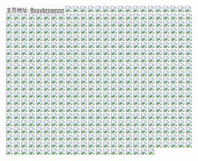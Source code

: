 主页地址: [Rosybrownnn](https://weibo.com/u/5984524735) 
![](https://wx4.sinaimg.cn/mw2000/006x0sgvly1h9nca49664j30u018sad6.jpg) 
![](https://wx4.sinaimg.cn/mw2000/006x0sgvly1h9nca4h1d9j30u0140dlm.jpg) 
![](https://wx4.sinaimg.cn/mw2000/006x0sgvly1h9nca92uczj30u01sxq9e.jpg) 
![](https://wx4.sinaimg.cn/mw2000/006x0sgvly1h9nca9ic78j30u00u0jxa.jpg) 
![](https://wx4.sinaimg.cn/mw2000/006x0sgvly1h9nca9pzjsj30u00u0grm.jpg) 
![](https://wx4.sinaimg.cn/mw2000/006x0sgvly1h9nca9ygv0j30u00u0457.jpg) 
![](https://wx4.sinaimg.cn/mw2000/006x0sgvly1h9ncab6kesj30u01400y4.jpg) 
![](https://wx4.sinaimg.cn/mw2000/006x0sgvly1h9ncabniw9j30u0140dly.jpg) 
![](https://wx4.sinaimg.cn/mw2000/006x0sgvly1h9ncabvqhxj30u014042n.jpg) 
![](https://wx4.sinaimg.cn/mw2000/006x0sgvly1h9ncac2zs0j30u0140q8y.jpg) 
![](https://wx4.sinaimg.cn/mw2000/006x0sgvly1h9ncacvi02j30u014046n.jpg) 
![](https://wx4.sinaimg.cn/mw2000/006x0sgvly1h9ncad4gzej30u0140mzy.jpg) 
![](https://wx4.sinaimg.cn/mw2000/006x0sgvly1h9is8lcfflj30u00u0go4.jpg) 
![](https://wx4.sinaimg.cn/mw2000/006x0sgvly1h9gc12rgh6j30u01400xw.jpg) 
![](https://wx4.sinaimg.cn/mw2000/006x0sgvly1h9gc12yx0hj30u0140afj.jpg) 
![](https://wx4.sinaimg.cn/mw2000/006x0sgvly1h9gc138br0j30u0140dl6.jpg) 
![](https://wx4.sinaimg.cn/mw2000/006x0sgvly1h9gc13fqscj30u0140afx.jpg) 
![](https://wx4.sinaimg.cn/mw2000/006x0sgvly1h9gc13qrrlj30u014079f.jpg) 
![](https://wx4.sinaimg.cn/mw2000/006x0sgvly1h9gc140rtyj30u01400xu.jpg) 
![](https://wx4.sinaimg.cn/mw2000/006x0sgvly1h9gc1488wcj30u013zjx5.jpg) 
![](https://wx4.sinaimg.cn/mw2000/006x0sgvly1h9gc14zbspj30u0140wjj.jpg) 
![](https://wx4.sinaimg.cn/mw2000/006x0sgvly1h9gc14o7a8j30rm10uaei.jpg) 
![](https://wx4.sinaimg.cn/mw2000/006x0sgvly1h9gc1574noj30lk0srgob.jpg) 
![](https://wx4.sinaimg.cn/mw2000/006x0sgvly1h94ux2co6xj30rg10lgqo.jpg) 
![](https://wx4.sinaimg.cn/mw2000/006x0sgvly1h94ux2m2f8j30u013zgrw.jpg) 
![](https://wx4.sinaimg.cn/mw2000/006x0sgvly1h94ux2u51yj30u0140jy2.jpg) 
![](https://wx4.sinaimg.cn/mw2000/006x0sgvly1h94ux339htj30u0140dmx.jpg) 
![](https://wx4.sinaimg.cn/mw2000/006x0sgvly1h94ux3bsx4j30s811mdm3.jpg) 
![](https://wx4.sinaimg.cn/mw2000/006x0sgvly1h94ux3qncxj31400u0103.jpg) 
![](https://wx4.sinaimg.cn/mw2000/006x0sgvly1h94ux3xyfdj30u0140jy3.jpg) 
![](https://wx4.sinaimg.cn/mw2000/006x0sgvly1h94ux47ztwj30u0140wlx.jpg) 
![](https://wx4.sinaimg.cn/mw2000/006x0sgvly1h94ux4jk17j30u0140wr1.jpg) 
![](https://wx4.sinaimg.cn/mw2000/006x0sgvly1h94ux4x7c0j30u0140te2.jpg) 
![](https://wx4.sinaimg.cn/mw2000/006x0sgvly1h94ux552y2j30u0140wnn.jpg) 
![](https://wx4.sinaimg.cn/mw2000/006x0sgvly1h94ux5eyjwj30u0140dmx.jpg) 
![](https://wx4.sinaimg.cn/mw2000/006x0sgvly1h94ux67gj1j30u014045i.jpg) 
![](https://wx4.sinaimg.cn/mw2000/006x0sgvly1h94ux6fy3nj30u0140q8u.jpg) 
![](https://wx4.sinaimg.cn/mw2000/006x0sgvly1h91co6m7cdj31400u0gqt.jpg) 
![](https://wx4.sinaimg.cn/mw2000/006x0sgvly1h91co6tt83j30u0140q9b.jpg) 
![](https://wx4.sinaimg.cn/mw2000/006x0sgvly1h8yrhrk3q4j30u0141gqk.jpg) 
![](https://wx4.sinaimg.cn/mw2000/006x0sgvly1h8yrht2vv1j30u013zdmd.jpg) 
![](https://wx4.sinaimg.cn/mw2000/006x0sgvly1h8yrhvlq74j30u013zjzf.jpg) 
![](https://wx4.sinaimg.cn/mw2000/006x0sgvly1h8yrhso5d2j30sg11xagb.jpg) 
![](https://wx4.sinaimg.cn/mw2000/006x0sgvly1h8yrhujjflj30u0140qc5.jpg) 
![](https://wx4.sinaimg.cn/mw2000/006x0sgvly1h8yrhr7olij30u00u0wju.jpg) 
![](https://wx4.sinaimg.cn/mw2000/006x0sgvly1h8yrhwsb7aj30u013zk05.jpg) 
![](https://wx4.sinaimg.cn/mw2000/006x0sgvly1h8yrhxzvkjj30u013z101.jpg) 
![](https://wx4.sinaimg.cn/mw2000/006x0sgvly1h8yrhs6zaxj30u0140q91.jpg) 
![](https://wx4.sinaimg.cn/mw2000/006x0sgvly1h8yrhtvtvkj30u013z4a0.jpg) 
![](https://wx4.sinaimg.cn/mw2000/006x0sgvly1h8yrhuvwexj30u0141wjt.jpg) 
![](https://wx4.sinaimg.cn/mw2000/006x0sgvly1h8yrhv5juoj30u0140457.jpg) 
![](https://wx4.sinaimg.cn/mw2000/006x0sgvly1h8yrhvzu1gj30u013z460.jpg) 
![](https://wx4.sinaimg.cn/mw2000/006x0sgvly1h8yrhwci6ij30u014146s.jpg) 
![](https://wx4.sinaimg.cn/mw2000/006x0sgvly1h8yrhx4a1dj30u013zwmv.jpg) 
![](https://wx4.sinaimg.cn/mw2000/006x0sgvly1h8yrhtgegmj30u013ztgl.jpg) 
![](https://wx4.sinaimg.cn/mw2000/006x0sgvly1h8yrhu6qe0j30u013zgs5.jpg) 
![](https://wx4.sinaimg.cn/mw2000/006x0sgvly1h8yrhxmxv1j30u013zn4n.jpg) 
![](https://wx4.sinaimg.cn/mw2000/006x0sgvly1h8v8og13j6j30u01sx44i.jpg) 
![](https://wx4.sinaimg.cn/mw2000/006x0sgvly1h8s0qcjvwdj30u014079j.jpg) 
![](https://wx4.sinaimg.cn/mw2000/006x0sgvly1h8s0qcte0cj30u0140af7.jpg) 
![](https://wx4.sinaimg.cn/mw2000/006x0sgvly1h8qqfm9hx2j30nk15xaei.jpg) 
![](https://wx4.sinaimg.cn/mw2000/006x0sgvly1h8lnm02or1j30u01sxdo4.jpg) 
![](https://wx4.sinaimg.cn/mw2000/006x0sgvly1h8cocnm463j30u0190n24.jpg) 
![](https://wx4.sinaimg.cn/mw2000/006x0sgvly1h8cocqle1yj30u0140jzk.jpg) 
![](https://wx4.sinaimg.cn/mw2000/006x0sgvly1h8cocpq8iuj30u014049i.jpg) 
![](https://wx4.sinaimg.cn/mw2000/006x0sgvly1h8cocoreh6j30u0140n3k.jpg) 
![](https://wx4.sinaimg.cn/mw2000/006x0sgvly1h8cocr3vgyj30u0140jwu.jpg) 
![](https://wx4.sinaimg.cn/mw2000/006x0sgvly1h8cocp60ffj31400u0qcc.jpg) 
![](https://wx4.sinaimg.cn/mw2000/006x0sgvly1h85oyojs6tj30u01aa0yv.jpg) 
![](https://wx4.sinaimg.cn/mw2000/006x0sgvly1h84e5e1ny1j30u014044w.jpg) 
![](https://wx4.sinaimg.cn/mw2000/006x0sgvly1h84e5br0uoj30ji0nzjuo.jpg) 
![](https://wx4.sinaimg.cn/mw2000/006x0sgvly1h83epoec6vj30u014079q.jpg) 
![](https://wx4.sinaimg.cn/mw2000/006x0sgvly1h83eposorrj30u0140jwq.jpg) 
![](https://wx4.sinaimg.cn/mw2000/006x0sgvly1h83epnnhz3j30u0140n30.jpg) 
![](https://wx4.sinaimg.cn/mw2000/006x0sgvly1h83epo5u4lj30py0jgq5v.jpg) 
![](https://wx4.sinaimg.cn/mw2000/006x0sgvly1h83epnan6oj30mo0h0dhl.jpg) 
![](https://wx4.sinaimg.cn/mw2000/006x0sgvly1h83eplwkapj30u0140gxi.jpg) 
![](https://wx4.sinaimg.cn/mw2000/006x0sgvly1h83epkvq5lj30u0140til.jpg) 
![](https://wx4.sinaimg.cn/mw2000/006x0sgvly1h80i3kaqbxj30u01407ae.jpg) 
![](https://wx4.sinaimg.cn/mw2000/006x0sgvly1h80i3js9z0j30u0140n1c.jpg) 
![](https://wx4.sinaimg.cn/mw2000/006x0sgvly1h80i3jklyhj30u0140gq8.jpg) 
![](https://wx4.sinaimg.cn/mw2000/006x0sgvly1h7xjmg8z92j30u0140dlu.jpg) 
![](https://wx4.sinaimg.cn/mw2000/006x0sgvly1h7uisc8qlqj30zo1bk4kq.jpg) 
![](https://wx4.sinaimg.cn/mw2000/006x0sgvly1h7uisd2nutj30zo1bke15.jpg) 
![](https://wx4.sinaimg.cn/mw2000/006x0sgvly1h7uisdjft7j30zo1bk1eg.jpg) 
![](https://wx4.sinaimg.cn/mw2000/006x0sgvly1h7uise5qyhj32c0340hdt.jpg) 
![](https://wx4.sinaimg.cn/mw2000/006x0sgvly1h7uisbyrpaj30w316swvu.jpg) 
![](https://wx4.sinaimg.cn/mw2000/006x0sgvly1h7uiseqtd2j30zo1bkawo.jpg) 
![](https://wx4.sinaimg.cn/mw2000/006x0sgvly1h7uivon08kj30u00fhn10.jpg) 
![](https://wx4.sinaimg.cn/mw2000/006x0sgvly1h7uisff1l9j32c0340ao0.jpg) 
![](https://wx4.sinaimg.cn/mw2000/006x0sgvly1h7uivotcszj30uz0rcdmu.jpg) 
![](https://wx4.sinaimg.cn/mw2000/006x0sgvly1h7rrkj0dmhj30u01i745j.jpg) 
![](https://wx4.sinaimg.cn/mw2000/006x0sgvly1h7oskym0cbj30zo1bkwzl.jpg) 
![](https://wx4.sinaimg.cn/mw2000/006x0sgvly1h7oskz0x2ej30wp17le72.jpg) 
![](https://wx4.sinaimg.cn/mw2000/006x0sgvly1h7osl02mqbj30zo1bkto8.jpg) 
![](https://wx4.sinaimg.cn/mw2000/006x0sgvly1h7oskzmb3aj30t612v7l3.jpg) 
![](https://wx4.sinaimg.cn/mw2000/006x0sgvly1h7osl0v4yxj30pj0y17cs.jpg) 
![](https://wx4.sinaimg.cn/mw2000/006x0sgvly1h7osky2kgbj30zo1bkww0.jpg) 
![](https://wx4.sinaimg.cn/mw2000/006x0sgvly1h7osl0mpcwj319e1oikjl.jpg) 
![](https://wx4.sinaimg.cn/mw2000/006x0sgvly1h7m5mkgwufj30zo1bk4bg.jpg) 
![](https://wx4.sinaimg.cn/mw2000/006x0sgvly1h7m5mj1ratj31dg1dgtkh.jpg) 
![](https://wx4.sinaimg.cn/mw2000/006x0sgvly1h7m5mjwmqwj321e2puhdt.jpg) 
![](https://wx4.sinaimg.cn/mw2000/006x0sgvly1h7m5ml4oejj30of0wkdky.jpg) 
![](https://wx4.sinaimg.cn/mw2000/006x0sgvly1h7m5mimnjej30u00n7wix.jpg) 
![](https://wx4.sinaimg.cn/mw2000/006x0sgvly1h7m5mkt1hsj30pb0xr44s.jpg) 
![](https://wx4.sinaimg.cn/mw2000/006x0sgvly1h7m5mlctaoj30zo11rq92.jpg) 
![](https://wx4.sinaimg.cn/mw2000/006x0sgvly1h7jkduwju6j30u01417c9.jpg) 
![](https://wx4.sinaimg.cn/mw2000/006x0sgvly1h7jkdvr3ujj30ww0u00un.jpg) 
![](https://wx4.sinaimg.cn/mw2000/006x0sgvly1h7jkf4vuudj30u0140ah1.jpg) 
![](https://wx4.sinaimg.cn/mw2000/006x0sgvly1h7gnike0ibj30u0140q41.jpg) 
![](https://wx4.sinaimg.cn/mw2000/006x0sgvly1h7gnikxcu5j30u0140gnb.jpg) 
![](https://wx4.sinaimg.cn/mw2000/006x0sgvly1h7gnil8775j30u0140n47.jpg) 
![](https://wx4.sinaimg.cn/mw2000/006x0sgvly1h7gnili60zj30u014079f.jpg) 
![](https://wx4.sinaimg.cn/mw2000/006x0sgvly1h7gnilqiitj30u014cgo2.jpg) 
![](https://wx4.sinaimg.cn/mw2000/006x0sgvly1h7gnikm6z7j31400u07ae.jpg) 
![](https://wx4.sinaimg.cn/mw2000/006x0sgvly1h7d5jsqrvtj30u0140wfk.jpg) 
![](https://wx4.sinaimg.cn/mw2000/006x0sgvly1h7d5jtodq7j30u0140wpf.jpg) 
![](https://wx4.sinaimg.cn/mw2000/006x0sgvly1h7d5jxib6zj30u0140q6w.jpg) 
![](https://wx4.sinaimg.cn/mw2000/006x0sgvly1h7d5ju61chj30u01407is.jpg) 
![](https://wx4.sinaimg.cn/mw2000/006x0sgvly1h7d5jujomoj30u0140jvx.jpg) 
![](https://wx4.sinaimg.cn/mw2000/006x0sgvly1h7d5jtfhxrj30u0140jws.jpg) 
![](https://wx4.sinaimg.cn/mw2000/006x0sgvly1h7d5jv7n4oj30u014015b.jpg) 
![](https://wx4.sinaimg.cn/mw2000/006x0sgvly1h7d5jsjeycj30lp0wjglp.jpg) 
![](https://wx4.sinaimg.cn/mw2000/006x0sgvly1h7d5jx9fwej30u0140q4q.jpg) 
![](https://wx4.sinaimg.cn/mw2000/006x0sgvly1h7d5jtxfjmj30u01407jg.jpg) 
![](https://wx4.sinaimg.cn/mw2000/006x0sgvly1h7d5jvsxz5j30u01400xx.jpg) 
![](https://wx4.sinaimg.cn/mw2000/006x0sgvly1h7d5juwhw5j30u0140ws1.jpg) 
![](https://wx4.sinaimg.cn/mw2000/006x0sgvly1h7d5jvjv22j30u0140tka.jpg) 
![](https://wx4.sinaimg.cn/mw2000/006x0sgvly1h7d5msytjwj30u0140dum.jpg) 
![](https://wx4.sinaimg.cn/mw2000/006x0sgvly1h7d5jx1d4bj30u014gtln.jpg) 
![](https://wx4.sinaimg.cn/mw2000/006x0sgvly1h78ahv9a0rj30u0140qlq.jpg) 
![](https://wx4.sinaimg.cn/mw2000/006x0sgvly1h78ahvycnkj30u0140k5c.jpg) 
![](https://wx4.sinaimg.cn/mw2000/006x0sgvly1h78ahyfz5hj30u0140wjp.jpg) 
![](https://wx4.sinaimg.cn/mw2000/006x0sgvly1h78ahx9j8kj30u0140n9i.jpg) 
![](https://wx4.sinaimg.cn/mw2000/006x0sgvly1h78ahwrsdxj31400u0gwp.jpg) 
![](https://wx4.sinaimg.cn/mw2000/006x0sgvly1h78ahy0bzpj30u014014q.jpg) 
![](https://wx4.sinaimg.cn/mw2000/006x0sgvly1h78ahwecrlj30u0140jxa.jpg) 
![](https://wx4.sinaimg.cn/mw2000/006x0sgvly1h78ahyurjsj30u0140tll.jpg) 
![](https://wx4.sinaimg.cn/mw2000/006x0sgvly1h76gilvdo5j30zo1bkjxq.jpg) 
![](https://wx4.sinaimg.cn/mw2000/006x0sgvly1h76gimc9tkj30zo1bk44l.jpg) 
![](https://wx4.sinaimg.cn/mw2000/006x0sgvly1h76gimohhyj30z11apx23.jpg) 
![](https://wx4.sinaimg.cn/mw2000/006x0sgvly1h76ginu2n7j31ve2hvqdv.jpg) 
![](https://wx4.sinaimg.cn/mw2000/006x0sgvly1h76gios95lj31z12mq1ky.jpg) 
![](https://wx4.sinaimg.cn/mw2000/006x0sgvly1h76girjrtjj31gg1ggae4.jpg) 
![](https://wx4.sinaimg.cn/mw2000/006x0sgvly1h76gistkkaj31gg1ggn2s.jpg) 
![](https://wx4.sinaimg.cn/mw2000/006x0sgvly1h76gixjrjcj30zo1bk75n.jpg) 
![](https://wx4.sinaimg.cn/mw2000/006x0sgvly1h74vhrqpyyj30zo1bkara.jpg) 
![](https://wx4.sinaimg.cn/mw2000/006x0sgvly1h74vhmfjjtj30zo1bkk0f.jpg) 
![](https://wx4.sinaimg.cn/mw2000/006x0sgvly1h74vhn6wx1j30zo1bkaib.jpg) 
![](https://wx4.sinaimg.cn/mw2000/006x0sgvly1h74vhocotxj30zo1bk7d5.jpg) 
![](https://wx4.sinaimg.cn/mw2000/006x0sgvly1h74vhspo5jj31bk0zowge.jpg) 
![](https://wx4.sinaimg.cn/mw2000/006x0sgvly1h74vhtl2b7j31bk0zotoc.jpg) 
![](https://wx4.sinaimg.cn/mw2000/006x0sgvly1h73p3dpe5uj32c03407wj.jpg) 
![](https://wx4.sinaimg.cn/mw2000/006x0sgvly1h73p3gv2djj32c0340b2b.jpg) 
![](https://wx4.sinaimg.cn/mw2000/006x0sgvly1h73p3c47phj31yw2mi7wk.jpg) 
![](https://wx4.sinaimg.cn/mw2000/006x0sgvly1h73ffieancj30u00u0q9x.jpg) 
![](https://wx4.sinaimg.cn/mw2000/006x0sgvly1h73ffintgnj30u00u0aj9.jpg) 
![](https://wx4.sinaimg.cn/mw2000/006x0sgvly1h73ffhyfhfj30u00u0gmi.jpg) 
![](https://wx4.sinaimg.cn/mw2000/006x0sgvly1h73ffiywuej30u00u0tc3.jpg) 
![](https://wx4.sinaimg.cn/mw2000/006x0sgvly1h73ffjal3rj30u00u0tc5.jpg) 
![](https://wx4.sinaimg.cn/mw2000/006x0sgvly1h73ffjj8t5j30u0140wgb.jpg) 
![](https://wx4.sinaimg.cn/mw2000/006x0sgvly1h73ffjqrdpj30u00u00u3.jpg) 
![](https://wx4.sinaimg.cn/mw2000/006x0sgvly1h73ffjzvnpj30u0141781.jpg) 
![](https://wx4.sinaimg.cn/mw2000/006x0sgvly1h73ffkfa7yj30u00u0q90.jpg) 
![](https://wx4.sinaimg.cn/mw2000/006x0sgvly1h712r04x9gj30u01sx103.jpg) 
![](https://wx4.sinaimg.cn/mw2000/006x0sgvly1h712rn4j2aj30u01sxqgr.jpg) 
![](https://wx4.sinaimg.cn/mw2000/006x0sgvly1h712r0le7vj30u0140whk.jpg) 
![](https://wx4.sinaimg.cn/mw2000/006x0sgvly1h700aj5y2hj319e1okq9w.jpg) 
![](https://wx4.sinaimg.cn/mw2000/006x0sgvly1h700b8ahxkj30zo1bkadx.jpg) 
![](https://wx4.sinaimg.cn/mw2000/006x0sgvly1h700axuy9lj32c0340qv6.jpg) 
![](https://wx4.sinaimg.cn/mw2000/006x0sgvly1h700amccmmj30zo1bkqaq.jpg) 
![](https://wx4.sinaimg.cn/mw2000/006x0sgvly1h700b1wu30j30lm0stmxv.jpg) 
![](https://wx4.sinaimg.cn/mw2000/006x0sgvly1h700b42cifj33402c01ky.jpg) 
![](https://wx4.sinaimg.cn/mw2000/006x0sgvly1h700bfa3oej32c0340kjn.jpg) 
![](https://wx4.sinaimg.cn/mw2000/006x0sgvly1h700bb9kn3j326r2x04qr.jpg) 
![](https://wx4.sinaimg.cn/mw2000/006x0sgvly1h700b12g9cj32c03404qq.jpg) 
![](https://wx4.sinaimg.cn/mw2000/006x0sgvly1h700bq7we1j32c03404qq.jpg) 
![](https://wx4.sinaimg.cn/mw2000/006x0sgvly1h700btq2nzj32c0340x6q.jpg) 
![](https://wx4.sinaimg.cn/mw2000/006x0sgvly1h6x3n51ebaj30u0140k0b.jpg) 
![](https://wx4.sinaimg.cn/mw2000/006x0sgvly1h6x3n7kbf5j30u0140jy8.jpg) 
![](https://wx4.sinaimg.cn/mw2000/006x0sgvly1h6x3mxhyccj30u0140q50.jpg) 
![](https://wx4.sinaimg.cn/mw2000/006x0sgvly1h6x3mwzax8j30u0140abo.jpg) 
![](https://wx4.sinaimg.cn/mw2000/006x0sgvly1h6x3my5qmlj30u01400vd.jpg) 
![](https://wx4.sinaimg.cn/mw2000/006x0sgvly1h6x3n703qyj31400u0n2n.jpg) 
![](https://wx4.sinaimg.cn/mw2000/006x0sgvly1h6x3mzamwwj30u0140wno.jpg) 
![](https://wx4.sinaimg.cn/mw2000/006x0sgvly1h6x3mt62znj30u0140jx1.jpg) 
![](https://wx4.sinaimg.cn/mw2000/006x0sgvly1h6x3myh553j30u01g8jrn.jpg) 
![](https://wx4.sinaimg.cn/mw2000/006x0sgvly1h6x3mzyv9ij30u014040t.jpg) 
![](https://wx4.sinaimg.cn/mw2000/006x0sgvly1h6x3n1jzfhj30u0140n5f.jpg) 
![](https://wx4.sinaimg.cn/mw2000/006x0sgvly1h6x3n3uhs5j30u0140n60.jpg) 
![](https://wx4.sinaimg.cn/mw2000/006x0sgvly1h6x3n8b178j30u0140wng.jpg) 
![](https://wx4.sinaimg.cn/mw2000/006x0sgvly1h6rtroh58dj32c03404qr.jpg) 
![](https://wx4.sinaimg.cn/mw2000/006x0sgvly1h6rtrmdyo2j32c0340qv5.jpg) 
![](https://wx4.sinaimg.cn/mw2000/006x0sgvly1h6rtrmz7cmj31sc2ds4qp.jpg) 
![](https://wx4.sinaimg.cn/mw2000/006x0sgvly1h6rtrupg6yj32c0340u0y.jpg) 
![](https://wx4.sinaimg.cn/mw2000/006x0sgvly1h6rtrsbkvpj30z01ao7hm.jpg) 
![](https://wx4.sinaimg.cn/mw2000/006x0sgvly1h6rtrtakotj32c03407wi.jpg) 
![](https://wx4.sinaimg.cn/mw2000/006x0sgvly1h6rtrwzlzuj31sc2dsdp6.jpg) 
![](https://wx4.sinaimg.cn/mw2000/006x0sgvly1h6qpv2fajzj30u0142jt3.jpg) 
![](https://wx4.sinaimg.cn/mw2000/006x0sgvly1h6qpv2qqihj30u0140wlo.jpg) 
![](https://wx4.sinaimg.cn/mw2000/006x0sgvly1h6qpv3gq6nj30u0140agy.jpg) 
![](https://wx4.sinaimg.cn/mw2000/006x0sgvly1h6qptazry5j30u0140mym.jpg) 
![](https://wx4.sinaimg.cn/mw2000/006x0sgvly1h6j2eg11v3j30u0140djy.jpg) 
![](https://wx4.sinaimg.cn/mw2000/006x0sgvly1h6j2egirezj30u0140q3i.jpg) 
![](https://wx4.sinaimg.cn/mw2000/006x0sgvly1h6f2niu80qj30u01hcwpp.jpg) 
![](https://wx4.sinaimg.cn/mw2000/006x0sgvly1h6ejb4pyggj30rj10qdjc.jpg) 
![](https://wx4.sinaimg.cn/mw2000/006x0sgvly1h6ejb4ytlkj30s511j0tl.jpg) 
![](https://wx4.sinaimg.cn/mw2000/006x0sgvly1h6ejb41q2gj30u0140jsi.jpg) 
![](https://wx4.sinaimg.cn/mw2000/006x0sgvly1h6dbvx65g1j30u01sxwor.jpg) 
![](https://wx4.sinaimg.cn/mw2000/006x0sgvly1h6cut3jisnj30u0140abp.jpg) 
![](https://wx4.sinaimg.cn/mw2000/006x0sgvly1h6c6tfojzuj30u0140ah4.jpg) 
![](https://wx4.sinaimg.cn/mw2000/006x0sgvly1h6c6tfwbs1j30u01400uj.jpg) 
![](https://wx4.sinaimg.cn/mw2000/006x0sgvly1h6c6tgg1pnj30u0140ai0.jpg) 
![](https://wx4.sinaimg.cn/mw2000/006x0sgvly1h6b0dkmle7j30u01400vq.jpg) 
![](https://wx4.sinaimg.cn/mw2000/006x0sgvly1h6b0g9dlr9j30zb0r0wg4.jpg) 
![](https://wx4.sinaimg.cn/mw2000/006x0sgvly1h69xlumslxj30u0140q47.jpg) 
![](https://wx4.sinaimg.cn/mw2000/006x0sgvly1h69xltbxqhj31400u0409.jpg) 
![](https://wx4.sinaimg.cn/mw2000/006x0sgvly1h69xlrcn50j30u0140ahp.jpg) 
![](https://wx4.sinaimg.cn/mw2000/006x0sgvly1h69xm4zgf6j30u01400w0.jpg) 
![](https://wx4.sinaimg.cn/mw2000/006x0sgvly1h69ddxh2plj30u01sx7c1.jpg) 
![](https://wx4.sinaimg.cn/mw2000/006x0sgvly1h68k7hhfryj30u014044n.jpg) 
![](https://wx4.sinaimg.cn/mw2000/006x0sgvly1h68k7ie7chj30u0140n07.jpg) 
![](https://wx4.sinaimg.cn/mw2000/006x0sgvly1h68k7hpgzsj30u0140di6.jpg) 
![](https://wx4.sinaimg.cn/mw2000/006x0sgvly1h68k7g5rdmj30u01sxgvr.jpg) 
![](https://wx4.sinaimg.cn/mw2000/006x0sgvly1h651am6gnij30u0140gpu.jpg) 
![](https://wx4.sinaimg.cn/mw2000/006x0sgvly1h651aotkakj30u014077z.jpg) 
![](https://wx4.sinaimg.cn/mw2000/006x0sgvly1h651amstk2j30u014075s.jpg) 
![](https://wx4.sinaimg.cn/mw2000/006x0sgvly1h651an901yj30u0140jtz.jpg) 
![](https://wx4.sinaimg.cn/mw2000/006x0sgvly1h61xku67bdj31uh0u0162.jpg) 
![](https://wx4.sinaimg.cn/mw2000/006x0sgvly1h61xl2prm9j30u01sx0yz.jpg) 
![](https://wx4.sinaimg.cn/mw2000/006x0sgvly1h61xkz6nfyj30u01400yb.jpg) 
![](https://wx4.sinaimg.cn/mw2000/006x0sgvly1h60ajvonplj30u01407bb.jpg) 
![](https://wx4.sinaimg.cn/mw2000/006x0sgvly1h60ajv0km2j30u0140gof.jpg) 
![](https://wx4.sinaimg.cn/mw2000/006x0sgvly1h60ajy0hbgj30u0140mz5.jpg) 
![](https://wx4.sinaimg.cn/mw2000/006x0sgvly1h60ajyjfumj30u0140n25.jpg) 
![](https://wx4.sinaimg.cn/mw2000/006x0sgvly1h60ajzd4utj30u0140tc5.jpg) 
![](https://wx4.sinaimg.cn/mw2000/006x0sgvly1h60ak0nmbbj30u0140dmp.jpg) 
![](https://wx4.sinaimg.cn/mw2000/006x0sgvly1h60ajx55r6j30u0140gn7.jpg) 
![](https://wx4.sinaimg.cn/mw2000/006x0sgvly1h60ak1b2afj30u014075v.jpg) 
![](https://wx4.sinaimg.cn/mw2000/006x0sgvly1h60ak2095cj30u014046y.jpg) 
![](https://wx4.sinaimg.cn/mw2000/006x0sgvly1h60ajw99q6j30u01400u3.jpg) 
![](https://wx4.sinaimg.cn/mw2000/006x0sgvly1h60ak2m1ynj30u0140wli.jpg) 
![](https://wx4.sinaimg.cn/mw2000/006x0sgvly1h60aju2y30j30u0140n4x.jpg) 
![](https://wx4.sinaimg.cn/mw2000/006x0sgvly1h5x8dgemljj30yd19tmz6.jpg) 
![](https://wx4.sinaimg.cn/mw2000/006x0sgvly1h5x8dfambfj30uj14pnce.jpg) 
![](https://wx4.sinaimg.cn/mw2000/006x0sgvly1h5x8dh9cfzj30tk13etaw.jpg) 
![](https://wx4.sinaimg.cn/mw2000/006x0sgvly1h5x8di3jj1j30ug14mabw.jpg) 
![](https://wx4.sinaimg.cn/mw2000/006x0sgvly1h5w0rmf4pxj327q2yb1kz.jpg) 
![](https://wx4.sinaimg.cn/mw2000/006x0sgvly1h5ua8ro3rcj30mu14ltk4.jpg) 
![](https://wx4.sinaimg.cn/mw2000/006x0sgvly1h5ua8smejqj32c0340x6p.jpg) 
![](https://wx4.sinaimg.cn/mw2000/006x0sgvly1h5ua8vlnoaj32560zoh7u.jpg) 
![](https://wx4.sinaimg.cn/mw2000/006x0sgvly1h5ua8wd0noj319e1okkgb.jpg) 
![](https://wx4.sinaimg.cn/mw2000/006x0sgvly1h5ua8xfmnsj32762xke81.jpg) 
![](https://wx4.sinaimg.cn/mw2000/006x0sgvly1h5oweqwcysj30u0140gs8.jpg) 
![](https://wx4.sinaimg.cn/mw2000/006x0sgvly1h5ower4povj30u0140aiq.jpg) 
![](https://wx4.sinaimg.cn/mw2000/006x0sgvly1h5kbp9wxnjj30u0140whv.jpg) 
![](https://wx4.sinaimg.cn/mw2000/006x0sgvly1h5kbpbv8j5j30u01407cj.jpg) 
![](https://wx4.sinaimg.cn/mw2000/006x0sgvly1h5kbpd06kpj30u0140n4y.jpg) 
![](https://wx4.sinaimg.cn/mw2000/006x0sgvly1h5kbpe035lj30u014047c.jpg) 
![](https://wx4.sinaimg.cn/mw2000/006x0sgvly1h5kbpf4ey7j30u0140497.jpg) 
![](https://wx4.sinaimg.cn/mw2000/006x0sgvly1h5kbphzg6nj30u01407aw.jpg) 
![](https://wx4.sinaimg.cn/mw2000/006x0sgvly1h5kbpfr36yj30u0140n2h.jpg) 
![](https://wx4.sinaimg.cn/mw2000/006x0sgvly1h5kbpizfumj30u01407b2.jpg) 
![](https://wx4.sinaimg.cn/mw2000/006x0sgvly1h5kbpn1uglj30u014046f.jpg) 
![](https://wx4.sinaimg.cn/mw2000/006x0sgvly1h5kbpoci3vj30u0140qac.jpg) 
![](https://wx4.sinaimg.cn/mw2000/006x0sgvly1h5gh4kyvw1j30u0140tes.jpg) 
![](https://wx4.sinaimg.cn/mw2000/006x0sgvly1h5eqgtqn7kj30u0140qcz.jpg) 
![](https://wx4.sinaimg.cn/mw2000/006x0sgvly1h5eqgrg0l0j31400u0qb9.jpg) 
![](https://wx4.sinaimg.cn/mw2000/006x0sgvly1h5eqgoi0ewj30u0140wlf.jpg) 
![](https://wx4.sinaimg.cn/mw2000/006x0sgvly1h5eqgq9bu0j30u0140jwn.jpg) 
![](https://wx4.sinaimg.cn/mw2000/006x0sgvly1h5eqgqp9hkj30u0140gtr.jpg) 
![](https://wx4.sinaimg.cn/mw2000/006x0sgvly1h5eqh3377bj30u0140q9n.jpg) 
![](https://wx4.sinaimg.cn/mw2000/006x0sgvly1h5eqgorhfwj30u0140tf7.jpg) 
![](https://wx4.sinaimg.cn/mw2000/006x0sgvly1h5eqgp46lqj30u0140gqt.jpg) 
![](https://wx4.sinaimg.cn/mw2000/006x0sgvly1h5eqgr6yfej31400u0n4o.jpg) 
![](https://wx4.sinaimg.cn/mw2000/006x0sgvly1h5eqgu1ih0j30u0140jwm.jpg) 
![](https://wx4.sinaimg.cn/mw2000/006x0sgvly1h5eqgsqwjmj30u0140jzf.jpg) 
![](https://wx4.sinaimg.cn/mw2000/006x0sgvly1h5eqgthvxsj30u014045q.jpg) 
![](https://wx4.sinaimg.cn/mw2000/006x0sgvly1h5e8v8oqpaj30u0140air.jpg) 
![](https://wx4.sinaimg.cn/mw2000/006x0sgvly1h5e8v89oerj30u0140wke.jpg) 
![](https://wx4.sinaimg.cn/mw2000/006x0sgvly1h5c63lkqylj30u0140wjc.jpg) 
![](https://wx4.sinaimg.cn/mw2000/006x0sgvly1h5c63h8ep1j30u014010x.jpg) 
![](https://wx4.sinaimg.cn/mw2000/006x0sgvly1h5c63fzvl0j30u0140n24.jpg) 
![](https://wx4.sinaimg.cn/mw2000/006x0sgvly1h5c63hwozpj30u0140wml.jpg) 
![](https://wx4.sinaimg.cn/mw2000/006x0sgvly1h5c63j19cdj30u014010n.jpg) 
![](https://wx4.sinaimg.cn/mw2000/006x0sgvly1h5c63jx32vj30u0140ago.jpg) 
![](https://wx4.sinaimg.cn/mw2000/006x0sgvly1h5c63kx4k4j30u0140tdu.jpg) 
![](https://wx4.sinaimg.cn/mw2000/006x0sgvly1h5c63mlpgsj30u0140grb.jpg) 
![](https://wx4.sinaimg.cn/mw2000/006x0sgvly1h5c63ogqavj30u01hcdoy.jpg) 
![](https://wx4.sinaimg.cn/mw2000/006x0sgvly1h5c63p2dwlj30u01400yo.jpg) 
![](https://wx4.sinaimg.cn/mw2000/006x0sgvly1h5697q59isj30u0140dkl.jpg) 
![](https://wx4.sinaimg.cn/mw2000/006x0sgvly1h569cmi35qj30u0140agq.jpg) 
![](https://wx4.sinaimg.cn/mw2000/006x0sgvly1h5697ofrwqj30u0140grp.jpg) 
![](https://wx4.sinaimg.cn/mw2000/006x0sgvly1h5697oph37j30u0140q99.jpg) 
![](https://wx4.sinaimg.cn/mw2000/006x0sgvly1h5697oz6jdj30u0140dme.jpg) 
![](https://wx4.sinaimg.cn/mw2000/006x0sgvly1h4uzah3uxxj30u0140n26.jpg) 
![](https://wx4.sinaimg.cn/mw2000/006x0sgvly1h4uzaefj9vj30u0140n6u.jpg) 
![](https://wx4.sinaimg.cn/mw2000/006x0sgvly1h4uzaga1eej30u0140n2v.jpg) 
![](https://wx4.sinaimg.cn/mw2000/006x0sgvly1h4uzafleo0j30u01400yu.jpg) 
![](https://wx4.sinaimg.cn/mw2000/006x0sgvly1h4uze8y9wrj30u0140q97.jpg) 
![](https://wx4.sinaimg.cn/mw2000/006x0sgvly1h4uzg9zpl6j30u0140thf.jpg) 
![](https://wx4.sinaimg.cn/mw2000/006x0sgvly1h4uzg8nqx2j30u01407a4.jpg) 
![](https://wx4.sinaimg.cn/mw2000/006x0sgvly1h4qcn3ww6oj30u01400zq.jpg) 
![](https://wx4.sinaimg.cn/mw2000/006x0sgvly1h4qcn45nc8j30u01400zl.jpg) 
![](https://wx4.sinaimg.cn/mw2000/006x0sgvly1h4qcn4wivqj30u014079l.jpg) 
![](https://wx4.sinaimg.cn/mw2000/006x0sgvly1h4qcn6av5pj31400u0tgw.jpg) 
![](https://wx4.sinaimg.cn/mw2000/006x0sgvly1h4qcp75m7zj31400u07ay.jpg) 
![](https://wx4.sinaimg.cn/mw2000/006x0sgvly1h4p27wppsnj30u01100w0.jpg) 
![](https://wx4.sinaimg.cn/mw2000/006x0sgvly1h4ku3nfk0vj30u0140n5r.jpg) 
![](https://wx4.sinaimg.cn/mw2000/006x0sgvly1h4ku3mv4yfj30t50i7tba.jpg) 
![](https://wx4.sinaimg.cn/mw2000/006x0sgvly1h4ku3po6gcj30u0140gss.jpg) 
![](https://wx4.sinaimg.cn/mw2000/006x0sgvly1h4ku3ma9mzj30u01fw0y0.jpg) 
![](https://wx4.sinaimg.cn/mw2000/006x0sgvly1h4ku3q1edjj30zo0ismz8.jpg) 
![](https://wx4.sinaimg.cn/mw2000/006x0sgvly1h4jid0k4s8j30u0140do2.jpg) 
![](https://wx4.sinaimg.cn/mw2000/006x0sgvly1h4hb0q9aexj30u014078n.jpg) 
![](https://wx4.sinaimg.cn/mw2000/006x0sgvly1h4ec5no06xj30u0140jzr.jpg) 
![](https://wx4.sinaimg.cn/mw2000/006x0sgvly1h4ec5mrdq7j30u0140n3p.jpg) 
![](https://wx4.sinaimg.cn/mw2000/006x0sgvly1h4ec5o8p9pj30u0140wil.jpg) 
![](https://wx4.sinaimg.cn/mw2000/006x0sgvly1h4ec5qoi3sj30qm0jyn0z.jpg) 
![](https://wx4.sinaimg.cn/mw2000/006x0sgvly1h4ec5q0ojtj31400u0tf8.jpg) 
![](https://wx4.sinaimg.cn/mw2000/006x0sgvly1h4ec5simwxj31400u07b5.jpg) 
![](https://wx4.sinaimg.cn/mw2000/006x0sgvly1h49uymbwwfj30pi1cj0vz.jpg) 
![](https://wx4.sinaimg.cn/mw2000/006x0sgvly1h442xp81q5j30u01sxgxy.jpg) 
![](https://wx4.sinaimg.cn/mw2000/006x0sgvly1h439z9usw9j31400tz0wh.jpg) 
![](https://wx4.sinaimg.cn/mw2000/006x0sgvly1h42rshlfd8j30u014045s.jpg) 
![](https://wx4.sinaimg.cn/mw2000/006x0sgvly1h42rshutqij30u0140tdx.jpg) 
![](https://wx4.sinaimg.cn/mw2000/006x0sgvly1h42rsi6i17j30u014044r.jpg) 
![](https://wx4.sinaimg.cn/mw2000/006x0sgvly1h42rsij3uzj30u0140gqd.jpg) 
![](https://wx4.sinaimg.cn/mw2000/006x0sgvly1h42rskiivbj30u01400zk.jpg) 
![](https://wx4.sinaimg.cn/mw2000/006x0sgvly1h42rsleoayj30zk0gg77z.jpg) 
![](https://wx4.sinaimg.cn/mw2000/006x0sgvly1h42rsll6edj30zk0k0n1r.jpg) 
![](https://wx4.sinaimg.cn/mw2000/006x0sgvly1h42rsltff3j30zk0k0dku.jpg) 
![](https://wx4.sinaimg.cn/mw2000/006x0sgvly1h3v9vd9rnlj30u0140wos.jpg) 
![](https://wx4.sinaimg.cn/mw2000/006x0sgvly1h3v9vdqw2bj30u0140wpl.jpg) 
![](https://wx4.sinaimg.cn/mw2000/006x0sgvly1h3v9vhipuuj30u0140wqc.jpg) 
![](https://wx4.sinaimg.cn/mw2000/006x0sgvly1h3v9vhyel0j30u0140tjx.jpg) 
![](https://wx4.sinaimg.cn/mw2000/006x0sgvly1h3tzu13p7hj30u0142q8m.jpg) 
![](https://wx4.sinaimg.cn/mw2000/006x0sgvly1h3tzu0ud4rj30u0140q7w.jpg) 
![](https://wx4.sinaimg.cn/mw2000/006x0sgvly1h3swcuz0xrj30u0140q8h.jpg) 
![](https://wx4.sinaimg.cn/mw2000/006x0sgvly1h3swct1rn8j30u0140te9.jpg) 
![](https://wx4.sinaimg.cn/mw2000/006x0sgvly1h3swcrms9tj30u0140tdi.jpg) 
![](https://wx4.sinaimg.cn/mw2000/006x0sgvly1h3swcuemf4j30u0140470.jpg) 
![](https://wx4.sinaimg.cn/mw2000/006x0sgvly1h3swctsyzjj30u0140afi.jpg) 
![](https://wx4.sinaimg.cn/mw2000/006x0sgvly1h3swcsca3wj30u014045z.jpg) 
![](https://wx4.sinaimg.cn/mw2000/006x0sgvly1h3q7dogunwj31sx0u04as.jpg) 
![](https://wx4.sinaimg.cn/mw2000/006x0sgvly1h3q7dm2o7xj31sx0u0dsl.jpg) 
![](https://wx4.sinaimg.cn/mw2000/006x0sgvly1h3q7dqumk3j31sx0u0wrb.jpg) 
![](https://wx4.sinaimg.cn/mw2000/006x0sgvly1h3jiqh5nxvj30u013ydlv.jpg) 
![](https://wx4.sinaimg.cn/mw2000/006x0sgvly1h3j8unv3xfj30u0140q8n.jpg) 
![](https://wx4.sinaimg.cn/mw2000/006x0sgvly1h3gs0ibv48j31400u0n3w.jpg) 
![](https://wx4.sinaimg.cn/mw2000/006x0sgvly1h3gs0l3wtnj30u0140gsz.jpg) 
![](https://wx4.sinaimg.cn/mw2000/006x0sgvgy1h3eh2bhfwuj30u0140n51.jpg) 
![](https://wx4.sinaimg.cn/mw2000/006x0sgvgy1h3eh2ai46sj30hf0oy76l.jpg) 
![](https://wx4.sinaimg.cn/mw2000/006x0sgvgy1h3dgp3b9trj30u0140qad.jpg) 
![](https://wx4.sinaimg.cn/mw2000/006x0sgvgy1h3dgp42gi5j30u0140jy0.jpg) 
![](https://wx4.sinaimg.cn/mw2000/006x0sgvgy1h3dgp7h6fmj30u0140q9p.jpg) 
![](https://wx4.sinaimg.cn/mw2000/006x0sgvgy1h3dgpai5b5j30u0140455.jpg) 
![](https://wx4.sinaimg.cn/mw2000/006x0sgvgy1h3dgpbpdtrj30u014047x.jpg) 
![](https://wx4.sinaimg.cn/mw2000/006x0sgvgy1h3bo528qluj30u01h8ae0.jpg) 
![](https://wx4.sinaimg.cn/mw2000/006x0sgvgy1h3bo52nnfwj30n00c9t9h.jpg) 
![](https://wx4.sinaimg.cn/mw2000/006x0sgvgy1h3bo53nmnyj31400u077w.jpg) 
![](https://wx4.sinaimg.cn/mw2000/006x0sgvgy1h3bo5qigddj30u01h875d.jpg) 
![](https://wx4.sinaimg.cn/mw2000/006x0sgvly1h3977a71a5j30u0140k46.jpg) 
![](https://wx4.sinaimg.cn/mw2000/006x0sgvly1h3977am69sj313z0u00wb.jpg) 
![](https://wx4.sinaimg.cn/mw2000/006x0sgvly1h3977m1wv2j30u0190ait.jpg) 
![](https://wx4.sinaimg.cn/mw2000/006x0sgvly1h3977be2lrj30u0140k55.jpg) 
![](https://wx4.sinaimg.cn/mw2000/006x0sgvly1h3977cxjtfj315q0u0aoz.jpg) 
![](https://wx4.sinaimg.cn/mw2000/006x0sgvly1h3977szjs5j30u01viwvw.jpg) 
![](https://wx4.sinaimg.cn/mw2000/006x0sgvly1h397788l3cj30u01407el.jpg) 
![](https://wx4.sinaimg.cn/mw2000/006x0sgvly1h3977ewyc9j314e0u0n75.jpg) 
![](https://wx4.sinaimg.cn/mw2000/006x0sgvly1h3977bzypkj30u014k0z2.jpg) 
![](https://wx4.sinaimg.cn/mw2000/006x0sgvly1h397aqyd21j30u0140gt3.jpg) 
![](https://wx4.sinaimg.cn/mw2000/006x0sgvly1h397776tm1j30u0140n7k.jpg) 
![](https://wx4.sinaimg.cn/mw2000/006x0sgvly1h39776itsqj30zk0k0wkr.jpg) 
![](https://wx4.sinaimg.cn/mw2000/006x0sgvly1h397btzx5oj30q30jkjua.jpg) 
![](https://wx4.sinaimg.cn/mw2000/006x0sgvly1h3977deqjuj30u0140gsk.jpg) 
![](https://wx4.sinaimg.cn/mw2000/006x0sgvly1h3979dca14j31400u07fv.jpg) 
![](https://wx4.sinaimg.cn/mw2000/006x0sgvly1h3979e1eh4j30u0140k38.jpg) 
![](https://wx4.sinaimg.cn/mw2000/006x0sgvly1h3979cmywcj30u0140tiy.jpg) 
![](https://wx4.sinaimg.cn/mw2000/006x0sgvly1h34mhrkwijj30kz0rzdkh.jpg) 
![](https://wx4.sinaimg.cn/mw2000/006x0sgvly1h317rxt73dj31400u044b.jpg) 
![](https://wx4.sinaimg.cn/mw2000/006x0sgvly1h317rv7i9qj30u01400xn.jpg) 
![](https://wx4.sinaimg.cn/mw2000/006x0sgvly1h317rx2rhtj30u0140n54.jpg) 
![](https://wx4.sinaimg.cn/mw2000/006x0sgvly1h317rvnmizj30u0140gue.jpg) 
![](https://wx4.sinaimg.cn/mw2000/006x0sgvly1h317rw4bmkj30u014047i.jpg) 
![](https://wx4.sinaimg.cn/mw2000/006x0sgvly1h2totapkzlj30u01407d7.jpg) 
![](https://wx4.sinaimg.cn/mw2000/006x0sgvly1h2t5og8en0j30u0140wmr.jpg) 
![](https://wx4.sinaimg.cn/mw2000/006x0sgvly1h2t5ofcfp6j30u0140aij.jpg) 
![](https://wx4.sinaimg.cn/mw2000/006x0sgvly1h2qrzrsal5j30u0140guj.jpg) 
![](https://wx4.sinaimg.cn/mw2000/006x0sgvly1h2qrzsx11kj30re10jwlz.jpg) 
![](https://wx4.sinaimg.cn/mw2000/006x0sgvly1h2qrzr1m3kj30u0140464.jpg) 
![](https://wx4.sinaimg.cn/mw2000/006x0sgvly1h2qrztkllhj30ts13qwlt.jpg) 
![](https://wx4.sinaimg.cn/mw2000/006x0sgvly1h2qd1dajoyj30u01400zr.jpg) 
![](https://wx4.sinaimg.cn/mw2000/006x0sgvly1h2kki3zltmj30u0140jwc.jpg) 
![](https://wx4.sinaimg.cn/mw2000/006x0sgvly1h2h76omv8wj30qz0qzq9i.jpg) 
![](https://wx4.sinaimg.cn/mw2000/006x0sgvly1h2f03jvfu1j30zo0qrwmo.jpg) 
![](https://wx4.sinaimg.cn/mw2000/006x0sgvly1h2bpkj4wnqj30u01407bz.jpg) 
![](https://wx4.sinaimg.cn/mw2000/006x0sgvly1h2b9lzvzb2j30u0140n5q.jpg) 
![](https://wx4.sinaimg.cn/mw2000/006x0sgvly1h2b9lyvevkj30u013zjzt.jpg) 
![](https://wx4.sinaimg.cn/mw2000/006x0sgvly1h2711f0izkj31400u0gqu.jpg) 
![](https://wx4.sinaimg.cn/mw2000/006x0sgvly1h2711fvvt6j31400u0dof.jpg) 
![](https://wx4.sinaimg.cn/mw2000/006x0sgvly1h23hw96ilxj30hs0h4dgs.jpg) 
![](https://wx4.sinaimg.cn/mw2000/006x0sgvly1h1wrqpmxojj30u0140aix.jpg) 
![](https://wx4.sinaimg.cn/mw2000/006x0sgvly1h1ucscszdxj30u0140jzw.jpg) 
![](https://wx4.sinaimg.cn/mw2000/006x0sgvly1h1ucse6r6bj30u014047a.jpg) 
![](https://wx4.sinaimg.cn/mw2000/006x0sgvly1h1ucseeyafj30u0140doj.jpg) 
![](https://wx4.sinaimg.cn/mw2000/006x0sgvly1h1tc581j2bj30u0140jzo.jpg) 
![](https://wx4.sinaimg.cn/mw2000/006x0sgvly1h1runxgo15j30u070jx6p.jpg) 
![](https://wx4.sinaimg.cn/mw2000/006x0sgvly1h1runy9f4cj30u04l0e81.jpg) 
![](https://wx4.sinaimg.cn/mw2000/006x0sgvly1h1runz3qq3j30u06lku0x.jpg) 
![](https://wx4.sinaimg.cn/mw2000/006x0sgvly1h1ruo00rj7j30u06ljkjl.jpg) 
![](https://wx4.sinaimg.cn/mw2000/006x0sgvly1h1ruo15nxrj30rh7psu0x.jpg) 
![](https://wx4.sinaimg.cn/mw2000/006x0sgvly1h1nds63uvlj30zo18lqcd.jpg) 
![](https://wx4.sinaimg.cn/mw2000/006x0sgvly1h1ndsbbwrwj30zo18ldr6.jpg) 
![](https://wx4.sinaimg.cn/mw2000/006x0sgvly1h1nds760m9j33402c01ky.jpg) 
![](https://wx4.sinaimg.cn/mw2000/006x0sgvly1h1hscedzwej31sw0u0n3c.jpg) 
![](https://wx4.sinaimg.cn/mw2000/006x0sgvly1h1gj4xppuwj30u0140jzn.jpg) 
![](https://wx4.sinaimg.cn/mw2000/006x0sgvly1h1gj4xaumdj30u0140wmi.jpg) 
![](https://wx4.sinaimg.cn/mw2000/006x0sgvly1h1gj4yzuooj30u0140q9o.jpg) 
![](https://wx4.sinaimg.cn/mw2000/006x0sgvly1h1ffd4epzqj30pj0y1n4w.jpg) 
![](https://wx4.sinaimg.cn/mw2000/006x0sgvly1h1ffd3z1x2j30u01417bu.jpg) 
![](https://wx4.sinaimg.cn/mw2000/006x0sgvly1h1cjk5ya4cj30u0140qbp.jpg) 
![](https://wx4.sinaimg.cn/mw2000/006x0sgvly1h1cjk5kouxj30u0140dop.jpg) 
![](https://wx4.sinaimg.cn/mw2000/006x0sgvly1h1cjk6cnwwj30u0140n5x.jpg) 
![](https://wx4.sinaimg.cn/mw2000/006x0sgvly1h17yjzk6hnj30u01c6jwh.jpg) 
![](https://wx4.sinaimg.cn/mw2000/006x0sgvly1h174au934fj30tt13rwnu.jpg) 
![](https://wx4.sinaimg.cn/mw2000/006x0sgvly1h174atvoqkj30u014147b.jpg) 
![](https://wx4.sinaimg.cn/mw2000/006x0sgvly1h174aukj1gj30u0140ann.jpg) 
![](https://wx4.sinaimg.cn/mw2000/006x0sgvly1h174atkczsj30u01404dr.jpg) 
![](https://wx4.sinaimg.cn/mw2000/006x0sgvly1h12j2fo433j30u014145r.jpg) 
![](https://wx4.sinaimg.cn/mw2000/006x0sgvly1h12j2evulpj30sy12m7c5.jpg) 
![](https://wx4.sinaimg.cn/mw2000/006x0sgvly1h12j2g1k20j30u0140tgq.jpg) 
![](https://wx4.sinaimg.cn/mw2000/006x0sgvly1h12j3e0ksoj30my0ulgq6.jpg) 
![](https://wx4.sinaimg.cn/mw2000/006x0sgvly1h12j3dpwq1j30p30xgtdu.jpg) 
![](https://wx4.sinaimg.cn/mw2000/006x0sgvly1h12j2vjb0wj30u0140wm0.jpg) 
![](https://wx4.sinaimg.cn/mw2000/006x0sgvly1h0xk6xd75cj30u0140k0u.jpg) 
![](https://wx4.sinaimg.cn/mw2000/006x0sgvly1h0wl3pqt5qj30v015c7j0.jpg) 
![](https://wx4.sinaimg.cn/mw2000/006x0sgvly1h0wl3q1g45j30rm10uk5f.jpg) 
![](https://wx4.sinaimg.cn/mw2000/006x0sgvly1h0rtvol8buj30td135aip.jpg) 
![](https://wx4.sinaimg.cn/mw2000/006x0sgvly1h0rtvnztvrj30u0140116.jpg) 
![](https://wx4.sinaimg.cn/mw2000/006x0sgvly1h0rtvoatjoj30u0140ait.jpg) 
![](https://wx4.sinaimg.cn/mw2000/006x0sgvly1h0nl4g57whj31400u0wme.jpg) 
![](https://wx4.sinaimg.cn/mw2000/006x0sgvly1h0jddhl8kfj30u00uqwjb.jpg) 
![](https://wx4.sinaimg.cn/mw2000/006x0sgvly1h0izj48bisj30u01407dg.jpg) 
![](https://wx4.sinaimg.cn/mw2000/006x0sgvly1gzr9are9hgj30u0140n61.jpg) 
![](https://wx4.sinaimg.cn/mw2000/006x0sgvly1gzr9at1c6mj30u013zqbd.jpg) 
![](https://wx4.sinaimg.cn/mw2000/006x0sgvly1gzr9apa75hj30u0140gv5.jpg) 
![](https://wx4.sinaimg.cn/mw2000/006x0sgvly1gzr9au32wwj30u0140guu.jpg) 
![](https://wx4.sinaimg.cn/mw2000/006x0sgvly1gzgrieysrsj30u0140dpi.jpg) 
![](https://wx4.sinaimg.cn/mw2000/006x0sgvly1gzgrifhvj1j30u014048h.jpg) 
![](https://wx4.sinaimg.cn/mw2000/006x0sgvly1gzgriepvxpj31400u0wr9.jpg) 
![](https://wx4.sinaimg.cn/mw2000/006x0sgvly1gzgrifsjuvj31400u0gtu.jpg) 
![](https://wx4.sinaimg.cn/mw2000/006x0sgvly1gzgriono7bj31400u0gwf.jpg) 
![](https://wx4.sinaimg.cn/mw2000/006x0sgvly1gzgrigm5b0j31400u0q9l.jpg) 
![](https://wx4.sinaimg.cn/mw2000/006x0sgvly1gzgrigeqwsj31400u00zj.jpg) 
![](https://wx4.sinaimg.cn/mw2000/006x0sgvly1gzgrig2x3sj31400u0ahd.jpg) 
![](https://wx4.sinaimg.cn/mw2000/006x0sgvly1gze3hdoetkj31400u0wln.jpg) 
![](https://wx4.sinaimg.cn/mw2000/006x0sgvly1gze3in97aej31400u0jz8.jpg) 
![](https://wx4.sinaimg.cn/mw2000/006x0sgvly1gze3iosq5kj30u0140dmp.jpg) 
![](https://wx4.sinaimg.cn/mw2000/006x0sgvly1gze3ip12g7j31400u044f.jpg) 
![](https://wx4.sinaimg.cn/mw2000/006x0sgvly1gze3ipd5jyj31400u0th2.jpg) 
![](https://wx4.sinaimg.cn/mw2000/006x0sgvly1gz54i2wc9vj30u0190wlu.jpg) 
![](https://wx4.sinaimg.cn/mw2000/006x0sgvly1gz3myqkh6xj30u00u078d.jpg) 
![](https://wx4.sinaimg.cn/mw2000/006x0sgvly1gz3myrlnwyj30u00u0tex.jpg) 
![](https://wx4.sinaimg.cn/mw2000/006x0sgvly1gz1u787m4pj31m70u0k1c.jpg) 
![](https://wx4.sinaimg.cn/mw2000/006x0sgvly1gz1u77djl8j31sx0u016x.jpg) 
![](https://wx4.sinaimg.cn/mw2000/006x0sgvly1gz1u72zhy7j31400u0n73.jpg) 
![](https://wx4.sinaimg.cn/mw2000/006x0sgvly1gz1u73tslsj30u0140k0a.jpg) 
![](https://wx4.sinaimg.cn/mw2000/006x0sgvly1gz1u75wkd7j30u0140k2n.jpg) 
![](https://wx4.sinaimg.cn/mw2000/006x0sgvly1gz1u76ecbdj30u0140k0u.jpg) 
![](https://wx4.sinaimg.cn/mw2000/006x0sgvly1gz1u78rpl6j30u00u0agk.jpg) 
![](https://wx4.sinaimg.cn/mw2000/006x0sgvly1gz1u79wksdj30u02i0tso.jpg) 
![](https://wx4.sinaimg.cn/mw2000/006x0sgvly1gz1u7zgldyj31400u0wj2.jpg) 
![](https://wx4.sinaimg.cn/mw2000/006x0sgvly1gywpyokubzj30u0190wkz.jpg) 
![](https://wx4.sinaimg.cn/mw2000/006x0sgvly1gywpynv7wdj30u0190wok.jpg) 
![](https://wx4.sinaimg.cn/mw2000/006x0sgvly1gywpypn486j30gg0t9gp1.jpg) 
![](https://wx4.sinaimg.cn/mw2000/006x0sgvly1gywpyq7dz4j30gg0t80vz.jpg) 
![](https://wx4.sinaimg.cn/mw2000/006x0sgvly1gywpyp00iwj30u0140n4z.jpg) 
![](https://wx4.sinaimg.cn/mw2000/006x0sgvly1gyq7ow2f6uj311i0u0wlf.jpg) 
![](https://wx4.sinaimg.cn/mw2000/006x0sgvly1gyq7ox4079j31180tsqaj.jpg) 
![](https://wx4.sinaimg.cn/mw2000/006x0sgvly1gyq7oweewyj30u014012c.jpg) 
![](https://wx4.sinaimg.cn/mw2000/006x0sgvly1gyq7owr056j30u0140ajb.jpg) 
![](https://wx4.sinaimg.cn/mw2000/006x0sgvly1gymn8k8e8gj30u0140458.jpg) 
![](https://wx4.sinaimg.cn/mw2000/006x0sgvly1gymn8kzbzbj30zo0k244u.jpg) 
![](https://wx4.sinaimg.cn/mw2000/006x0sgvly1gymn8lbgs1j31400u07a7.jpg) 
![](https://wx4.sinaimg.cn/mw2000/006x0sgvly1gyi1vds632j30u0140tfi.jpg) 
![](https://wx4.sinaimg.cn/mw2000/006x0sgvly1gycysv2bouj31o0280hdt.jpg) 
![](https://wx4.sinaimg.cn/mw2000/006x0sgvly1gycysvrguzj31i62081kx.jpg) 
![](https://wx4.sinaimg.cn/mw2000/006x0sgvly1gycyswjtu1j31jm22s4qp.jpg) 
![](https://wx4.sinaimg.cn/mw2000/006x0sgvly1gycysx9ikwj31o02804qp.jpg) 
![](https://wx4.sinaimg.cn/mw2000/006x0sgvly1gycysy0q7ij32801o0b29.jpg) 
![](https://wx4.sinaimg.cn/mw2000/006x0sgvly1gycysyrb57j32801o0e81.jpg) 
![](https://wx4.sinaimg.cn/mw2000/006x0sgvly1gycdksrcgyj31601k04je.jpg) 
![](https://wx4.sinaimg.cn/mw2000/006x0sgvly1gxuyjhq4kkj31400u07c0.jpg) 
![](https://wx4.sinaimg.cn/mw2000/006x0sgvly1gxtztkchjqj30u0140wmr.jpg) 
![](https://wx4.sinaimg.cn/mw2000/006x0sgvly1gxtztlg025j30u0140wnm.jpg) 
![](https://wx4.sinaimg.cn/mw2000/006x0sgvly1gxtztmpchtj30u00u0772.jpg) 
![](https://wx4.sinaimg.cn/mw2000/006x0sgvly1gxtztn8o1nj31400u0ak2.jpg) 
![](https://wx4.sinaimg.cn/mw2000/006x0sgvly1gxtztnt05pj30u00u0tfa.jpg) 
![](https://wx4.sinaimg.cn/mw2000/006x0sgvly1gxtztitexcj30u00u0n1a.jpg) 
![](https://wx4.sinaimg.cn/mw2000/006x0sgvly1gxtzu7vjzij313z0u0dn9.jpg) 
![](https://wx4.sinaimg.cn/mw2000/006x0sgvly1gwqelw3w4qj30u00u043a.jpg) 
![](https://wx4.sinaimg.cn/mw2000/006x0sgvly1gwlfc5gt07j30u00u0acz.jpg) 
![](https://wx4.sinaimg.cn/mw2000/006x0sgvly1gw26b4t8avj30u01szjy8.jpg) 
![](https://wx4.sinaimg.cn/mw2000/006x0sgvly1gvi1hscyjgj60v91vo4qp02.jpg) 
![](https://wx4.sinaimg.cn/mw2000/006x0sgvly1gv723cdqz2j62c02c0e8102.jpg) 
![](https://wx4.sinaimg.cn/mw2000/006x0sgvly1guxq23f00rj62c02c04qp02.jpg) 
![](https://wx4.sinaimg.cn/mw2000/006x0sgvly1guxq21ruxnj62c02c01kx02.jpg) 
![](https://wx4.sinaimg.cn/mw2000/006x0sgvly1guxq2auucej62c02c0qv502.jpg) 
![](https://wx4.sinaimg.cn/mw2000/006x0sgvly1guxq5v6ygfj63402c0qv702.jpg) 
![](https://wx4.sinaimg.cn/mw2000/006x0sgvly1guxq5mzpnsj63402c0u0x02.jpg) 
![](https://wx4.sinaimg.cn/mw2000/006x0sgvly1guxq626a4tj63402c04qr02.jpg) 
